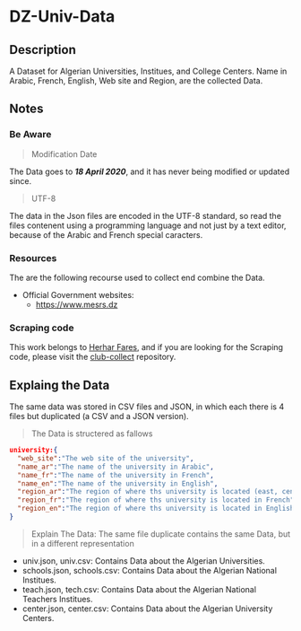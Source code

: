 # DZ-Univ-Data

## Description

A Dataset for Algerian Universities, Institues, and College Centers. Name in Arabic, French, English, Web site and Region, are the collected Data.

## Notes

### Be Aware

> Modification Date

The Data goes to ***18 April 2020***, and it has never being modified or updated since.

> UTF-8

The data in the Json files are encoded in the UTF-8 standard, so read the files contenent using a programming language and not just by a text editor, because of the Arabic and French special caracters.

### Resources

The are the following recourse used to collect end combine the Data.

* Official Government websites:
  * <https://www.mesrs.dz>

### Scraping code

This work belongs to [Herhar Fares](https://github.com/HerharFares), and if you are looking for the Scraping code, please visit the [club-collect](https://github.com/HerharFares/club-collect) repository.

## Explaing the Data

The same data was stored in CSV files and JSON, in which each there is 4 files but duplicated (a CSV and a JSON version).

> The Data is structered as fallows

```json
university:{
  "web_site":"The web site of the university",
  "name_ar":"The name of the university in Arabic",
  "name_fr":"The name of the university in French",
  "name_en":"The name of the university in English",
  "region_ar":"The region of where ths university is located (east, center, west), in Arabic",
  "region_fr":"The region of where ths university is located in French",
  "region_en":"The region of where ths university is located in English"
}
```

> Explain The Data: The same file duplicate contains the same Data, but in a different representation

* univ.json, univ.csv: Contains Data about the Algerian Universities.
* schools.json, schools.csv: Contains Data about the Algerian National Institues.
* teach.json, tech.csv: Contains Data about the Algerian National Teachers Institues.
* center.json, center.csv: Contains Data about the Algerian University Centers.
